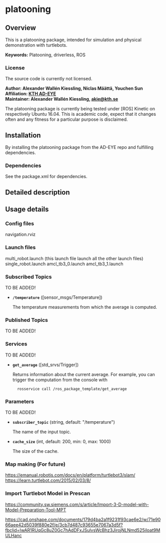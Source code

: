 # platooning

## Overview

This is a platooning package, intended for simulation and physical demonstration with turtlebots.

**Keywords:** Platooning, driverless, ROS

### License

The source code is currently not licensed.

**Author: Alexander Wallén Kiessling, Niclas Määttä, Youchen Sun<br />
Affiliation: [KTH AD-EYE](https://www.adeye.se/)<br />
Maintainer: Alexander Wallén Kiessling, akie@kth.se**

The platooning package is currently being tested under [ROS] Kinetic on respectively Ubuntu 16.04.
This is academic code, expect that it changes often and any fitness for a particular purpose is disclaimed.

## Installation

By installing the platooning package from the AD-EYE repo and fulfilling dependencies.

### Dependencies

See the package.xml for dependencies.

## Detailed description

## Usage details
### Config files

navigation.rviz

### Launch files

multi_robot.launch (this launch file launch all the other launch files)
single_robot.launch
amcl_tb3_0.launch
amcl_tb3_1.launch


### Subscribed Topics

TO BE ADDED!

* **`/temperature`** ([sensor_msgs/Temperature])

	The temperature measurements from which the average is computed.


### Published Topics

TO BE ADDED!


### Services

TO BE ADDED!

* **`get_average`** ([std_srvs/Trigger])

	Returns information about the current average. For example, you can trigger the computation from the console with

		rosservice call /ros_package_template/get_average


### Parameters

TO BE ADDED!

* **`subscriber_topic`** (string, default: "/temperature")

	The name of the input topic.

* **`cache_size`** (int, default: 200, min: 0, max: 1000)

	The size of the cache.

### Map making (For future)
https://emanual.robotis.com/docs/en/platform/turtlebot3/slam/
https://learn.turtlebot.com/2015/02/03/8/
### Import Turtlebot Model in Prescan
https://community.sw.siemens.com/s/article/Import-3-D-model-with-Model-Preparation-Tool-MPT

https://cad.onshape.com/documents/179d4ba2a1f9231f93cae6e2/w/71e9066aee42d5039f880e2f/e/3cb7d487c93655e7067a3d5f?fbclid=IwAR1RUqGc8uZ0Gc7hAdDFxJSulvsWcBhz3JirojNLNmd525iloat9MULHanc
